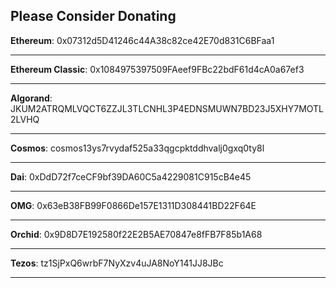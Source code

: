 **Please Consider Donating**
---

**Ethereum**:
0x07312d5D41246c44A38c82ce42E70d831C6BFaa1

---

**Ethereum Classic**:
0x1084975397509FAeef9FBc22bdF61d4cA0a67ef3

---

**Algorand**:
JKUM2ATRQMLVQCT6ZZJL3TLCNHL3P4EDNSMUWN7BD23J5XHY7MOTL2LVHQ

---

**Cosmos**:
cosmos13ys7rvydaf525a33qgcpktddhvalj0gxq0ty8l

---

**Dai**:
0xDdD72f7ceCF9bf39DA60C5a4229081C915cB4e45

---

**OMG**:
0x63eB38FB99F0866De157E1311D308441BD22F64E

---

**Orchid**:
0x9D8D7E192580f22E2B5AE70847e8fFB7F85b1A68

---

**Tezos**:
tz1SjPxQ6wrbF7NyXzv4uJA8NoY141JJ8JBc

---
